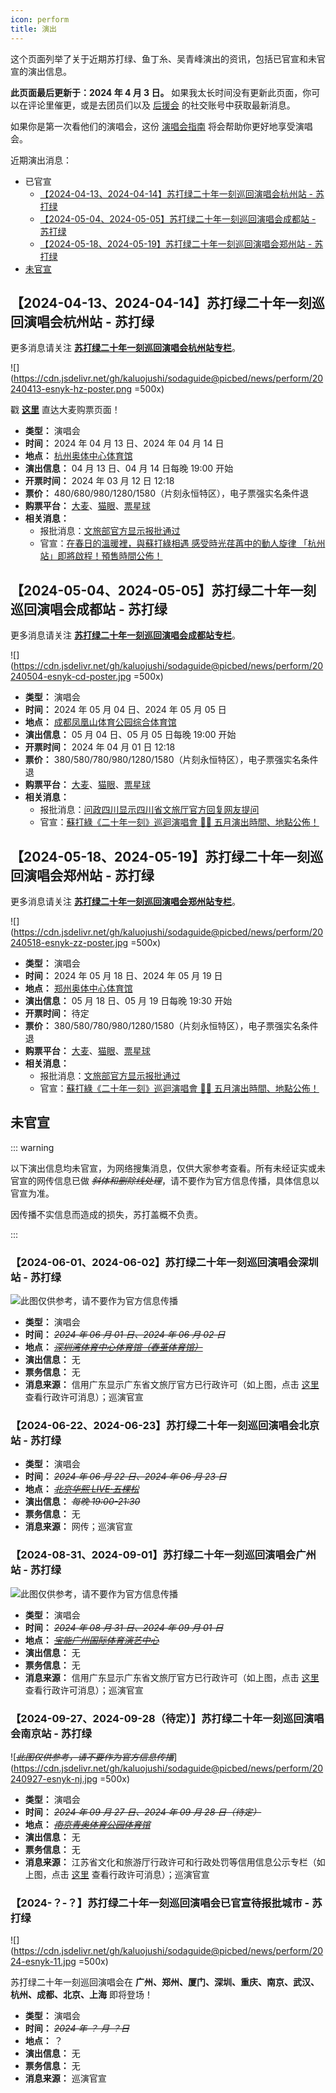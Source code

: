 ```yaml
---
icon: perform
title: 演出
---
```


这个页面列举了关于近期苏打绿、鱼丁糸、吴青峰演出的资讯，包括已官宣和未官宣的演出信息。

**此页面最后更新于：2024 年 4 月 3 日。** 如果我太长时间没有更新此页面，你可以在评论里催更，或是去团员们以及 [后援会](/wiki/fans/club) 的社交账号中获取最新消息。

如果你是第一次看他们的演唱会，这份 [演唱会指南](/concerts/guide/) 将会帮助你更好地享受演唱会。

近期演出消息：

- 已官宣
  - [【2024-04-13、2024-04-14】苏打绿二十年一刻巡回演唱会杭州站 - 苏打绿](#【2024-04-13、2024-04-14】苏打绿二十年一刻巡回演唱会杭州站-苏打绿)
  - [【2024-05-04、2024-05-05】苏打绿二十年一刻巡回演唱会成都站 - 苏打绿](#【2024-05-04、2024-05-05】苏打绿二十年一刻巡回演唱会成都站-苏打绿)
  - [【2024-05-18、2024-05-19】苏打绿二十年一刻巡回演唱会郑州站 - 苏打绿](#【2024-05-18、2024-05-19】苏打绿二十年一刻巡回演唱会郑州站-苏打绿)
- [未官宣](#未官宣)

## 【2024-04-13、2024-04-14】苏打绿二十年一刻巡回演唱会杭州站 - 苏打绿

更多消息请关注 [**苏打绿二十年一刻巡回演唱会杭州站专栏**](/news/20yike.html#杭州站专栏)。

![](https://cdn.jsdelivr.net/gh/kaluojushi/sodaguide@picbed/news/perform/20240413-esnyk-hz-poster.png =500x)

戳 [**这里**](https://detail.damai.cn/item.htm?id=771485183793) 直达大麦购票页面！

- **类型：** 演唱会
- **时间：** 2024 年 04 月 13 日、2024 年 04 月 14 日
- **地点：** [杭州奥体中心体育馆](https://www.amap.com/place/B0G1LH6QE1)
- **演出信息：** 04 月 13 日、04 月 14 日每晚 19:00 开始
- **开票时间：** 2024 年 03 月 12 日 12:18
- **票价：** 480/680/980/1280/1580（片刻永恒特区），电子票强实名条件退
- **购票平台：** [大麦](https://detail.damai.cn/item.htm?id=771485183793)、[猫眼](https://www.gewara.com/detail/308959)、[票星球](https://m.piaoxingqiu.com/content/65e095767a15cb0001c659d4)
- **相关消息：**
  - 报批消息：[文旅部官方显示报批通过](https://zwfw.mct.gov.cn/swychd/swychdDetail?id=a3aad36c2c405b65215e5f8f539914cf)
  - 官宣：[在春日的溫暖裡，與蘇打綠相遇 感受時光荏苒中的動人旋律 「杭州站」即將啟程！預售時間公佈！](https://weibo.com/7889590866/O3T0142rL)

## 【2024-05-04、2024-05-05】苏打绿二十年一刻巡回演唱会成都站 - 苏打绿

更多消息请关注 [**苏打绿二十年一刻巡回演唱会成都站专栏**](/news/20yike.html#成都站专栏)。

![](https://cdn.jsdelivr.net/gh/kaluojushi/sodaguide@picbed/news/perform/20240504-esnyk-cd-poster.jpg =500x)

- **类型：** 演唱会
- **时间：** 2024 年 05 月 04 日、2024 年 05 月 05 日
- **地点：** [成都凤凰山体育公园综合体育馆](https://www.amap.com/place/B0IGMC83OZ)
- **演出信息：** 05 月 04 日、05 月 05 日每晚 19:00 开始
- **开票时间：** 2024 年 04 月 01 日 12:18
- **票价：** 380/580/780/980/1280/1580（片刻永恒特区），电子票强实名条件退
- **购票平台：** [大麦](https://detail.damai.cn/item.htm?id=772167630881)、[猫眼](https://www.gewara.com/detail/310695)、[票星球](https://m.piaoxingqiu.com/content/65e95ddadbafcf0001caec8e)
- **相关消息：** 
  - 报批消息：[问政四川显示四川省文旅厅官方回复网友提问](https://ly.scol.com.cn/thread?tid=3179218)
  - 官宣：[蘇打綠《二十年一刻》巡迴演唱會 📢📢 五月演出時間、地點公佈！](https://weibo.com/7889590866/O5yHtwvLX)

## 【2024-05-18、2024-05-19】苏打绿二十年一刻巡回演唱会郑州站 - 苏打绿

更多消息请关注 [**苏打绿二十年一刻巡回演唱会郑州站专栏**](/news/20yike.html#郑州站专栏)。

![](https://cdn.jsdelivr.net/gh/kaluojushi/sodaguide@picbed/news/perform/20240518-esnyk-zz-poster.jpg =500x)

- **类型：** 演唱会
- **时间：** 2024 年 05 月 18 日、2024 年 05 月 19 日
- **地点：** [郑州奥体中心体育馆](https://www.amap.com/place/B0J21LDCZ2)
- **演出信息：** 05 月 18 日、05 月 19 日每晚 19:30 开始
- **开票时间：** 待定
- **票价：** 380/580/780/980/1280/1580（片刻永恒特区），电子票强实名条件退
- **购票平台：** [大麦](https://detail.damai.cn/item.htm?id=769999283601)、[猫眼](https://www.gewara.com/detail/308911)、[票星球](https://m.piaoxingqiu.com/content/65dd9309ea6cef00018c92f9)
- **相关消息：** 
  - 报批消息：[文旅部官方显示报批通过](https://zwfw.mct.gov.cn/swychd/swychdDetail?id=2cfacaf588b894a5d85db1ab943bd9ea)
  - 官宣：[蘇打綠《二十年一刻》巡迴演唱會 📢📢 五月演出時間、地點公佈！](https://weibo.com/7889590866/O5yHtwvLX)

## 未官宣

::: warning

以下演出信息均未官宣，为网络搜集消息，仅供大家参考查看。所有未经证实或未官宣的网传信息已做 *~~斜体和删除线处理~~*，请不要作为官方信息传播，具体信息以官宣为准。

因传播不实信息而造成的损失，苏打盖概不负责。

:::

### 【2024-06-01、2024-06-02】苏打绿二十年一刻巡回演唱会深圳站 - 苏打绿

![*~~此图仅供参考，请不要作为官方信息传播~~*](https://cdn.jsdelivr.net/gh/kaluojushi/sodaguide@picbed/news/perform/20240601-esnyk-sz.png)

- **类型：** 演唱会
- **时间：** *~~2024 年 06 月 01 日、2024 年 06 月 02 日~~*
- **地点：** *~~[深圳湾体育中心体育馆（春茧体育馆）](https://www.amap.com/place/B02F38TGNN)~~*
- **演出信息：** 无
- **票务信息：** 无
- **消息来源：** 信用广东显示广东省文旅厅官方已行政许可（如上图，点击 [这里](https://credit.gd.gov.cn/page/creditPublic/xzxkdet.html?id=11C7F34A7D56EF52E0636741020A190E) 查看行政许可消息）；巡演官宣

### 【2024-06-22、2024-06-23】苏打绿二十年一刻巡回演唱会北京站 - 苏打绿

- **类型：** 演唱会
- **时间：** *~~2024 年 06 月 22 日、2024 年 06 月 23 日~~*
- **地点：** *~~[北京华熙 LIVE·五棵松](https://www.amap.com/place/B0FFICWKRD)~~*
- **演出信息：** *~~每晚 19:00-21:30~~*
- **票务信息：** 无
- **消息来源：** 网传；巡演官宣

### 【2024-08-31、2024-09-01】苏打绿二十年一刻巡回演唱会广州站 - 苏打绿

![*~~此图仅供参考，请不要作为官方信息传播~~*](https://cdn.jsdelivr.net/gh/kaluojushi/sodaguide@picbed/news/perform/20240831-esnyk-gz.png)

- **类型：** 演唱会
- **时间：** *~~2024 年 08 月 31 日、2024 年 09 月 01 日~~*
- **地点：** *~~[宝能广州国际体育演艺中心](https://www.amap.com/place/B0FFLBXH0M)~~*
- **演出信息：** 无
- **票务信息：** 无
- **消息来源：** 信用广东显示广东省文旅厅官方已行政许可（如上图，点击 [这里](https://credit.gd.gov.cn/page/creditPublic/xzxkdet.html?id=11C7F34A7D96EF52E0636741020A190E) 查看行政许可消息）；巡演官宣

### 【2024-09-27、2024-09-28（待定）】苏打绿二十年一刻巡回演唱会南京站 - 苏打绿

![*~~此图仅供参考，请不要作为官方信息传播~~*](https://cdn.jsdelivr.net/gh/kaluojushi/sodaguide@picbed/news/perform/20240927-esnyk-nj.jpg =500x)

- **类型：** 演唱会
- **时间：** *~~2024 年 09 月 27 日、2024 年 09 月 28 日（待定）~~*
- **地点：** *~~[南京青奥体育公园体育馆](https://www.amap.com/place/B0HKOSGHPJ)~~*
- **演出信息：** 无
- **票务信息：** 无
- **消息来源：** 江苏省文化和旅游厅行政许可和行政处罚等信用信息公示专栏（如上图，点击 [这里](http://58.213.82.179:18080/jsswlt_sgs/front/detail.do?iid=5041441) 查看行政许可消息）；巡演官宣

### 【2024-？-？】苏打绿二十年一刻巡回演唱会已官宣待报批城市 - 苏打绿

![](https://cdn.jsdelivr.net/gh/kaluojushi/sodaguide@picbed/news/perform/2024-esnyk-11.jpg =500x)

苏打绿二十年一刻巡回演唱会在 **广州、郑州、厦门、深圳、重庆、南京、武汉、杭州、成都、北京、上海** 即将登场！

- **类型：** 演唱会
- **时间：** *~~2024 年 ？ 月 ？日~~*
- **地点：** ？
- **演出信息：** 无
- **票务信息：** 无
- **消息来源：** 巡演官宣
